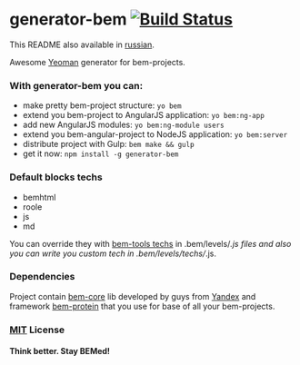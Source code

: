 # generator-bem [![Build Status](https://secure.travis-ci.org/verybigman/generator-bem.png?branch=master)](https://travis-ci.org/verybigman/generator-bem)

This README also available in [russian](https://github.com/verybigman/generator-bem/blob/master/README.ru.md).

Awesome [Yeoman](http://yeoman.io) generator for bem-projects.

### With generator-bem you can:

- make pretty bem-project structure: `yo bem`
- extend you bem-project to AngularJS application: `yo bem:ng-app`
- add new AngularJS modules: `yo bem:ng-module users`
- extend you bem-angular-project to NodeJS application: `yo bem:server`
- distribute project with Gulp: `bem make && gulp`
- get it now: `npm install -g generator-bem`

### Default blocks techs

- bemhtml
- roole
- js
- md

You can override they with [bem-tools techs](https://github.com/bem/bem-tools/tree/support/0.8.x/lib/techs/v2) in
.bem/levels/*.js files and also you can write you custom tech in .bem/levels/techs/*.js.

### Dependencies

Project contain [bem-core](https://github.com/bem/bem-core) lib developed by guys from
[Yandex](http://yandex.ru) and framework [bem-protein](https://github.com/verybigman/bem-protein)
that you use for base of all your bem-projects.

### [MIT](http://en.wikipedia.org/wiki/MIT_License) License

#### Think better. Stay BEMed!
